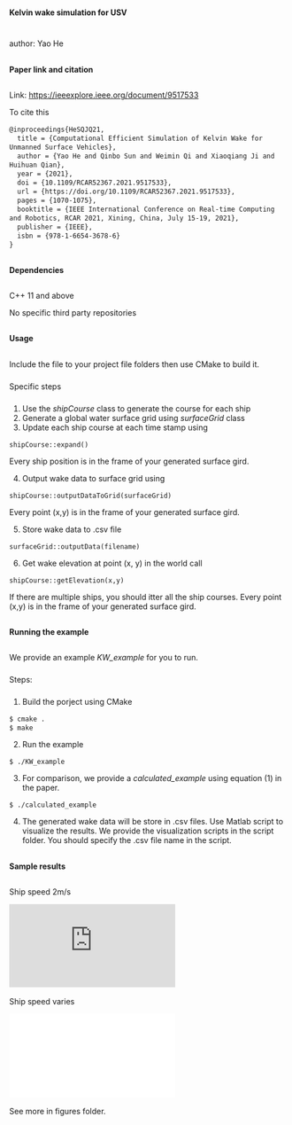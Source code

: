 #
**Kelvin wake simulation for USV**
#
author: Yao He

##
**Paper link and citation**
##

Link: https://ieeexplore.ieee.org/document/9517533

To cite this 
```
@inproceedings{HeSQJQ21,
  title = {Computational Efficient Simulation of Kelvin Wake for Unmanned Surface Vehicles},
  author = {Yao He and Qinbo Sun and Weimin Qi and Xiaoqiang Ji and Huihuan Qian},
  year = {2021},
  doi = {10.1109/RCAR52367.2021.9517533},
  url = {https://doi.org/10.1109/RCAR52367.2021.9517533},
  pages = {1070-1075},
  booktitle = {IEEE International Conference on Real-time Computing and Robotics, RCAR 2021, Xining, China, July 15-19, 2021},
  publisher = {IEEE},
  isbn = {978-1-6654-3678-6}
}
```
##
**Dependencies**
##
C++ 11 and above

No specific third party repositories

##
**Usage**
##

Include the file to your project file folders then use CMake to build it.

###
Specific steps
###
1. Use the *shipCourse* class to generate the course for each ship
2. Generate a global water surface grid using *surfaceGrid* class
3. Update each ship course at each time stamp using 
```
shipCourse::expand()
```
Every ship position is in the frame of your generated surface gird.

4. Output wake data to surface grid using 
```
shipCourse::outputDataToGrid(surfaceGrid)
```
Every point (x,y) is in the frame of your generated surface gird.

5. Store wake data to .csv file
```
surfaceGrid::outputData(filename)
```
6. Get wake elevation at point (x, y) in the world call
```
shipCourse::getElevation(x,y)
```
If there are multiple ships, you should itter all the ship courses. 
Every point (x,y) is in the frame of your generated surface gird.

##
**Running the example**
##

We provide an example *KW_example* for you to run. 

###
Steps:
###
1. Build the porject using CMake
 ```
 $ cmake .
 $ make
 ```
 2. Run the example 
  ```
 $ ./KW_example
 ```
 3. For comparison, we provide a *calculated_example* using equation (1) in the paper.
   ```
 $ ./calculated_example
 ```
 4. The generated wake data will be store in .csv files. Use Matlab script to visualize the results. We provide the visualization scripts in the script folder. You should specify the .csv file name in the script.
 
 ##
 **Sample results**
 ##
 Ship speed 2m/s
 
 ![speed=2m/s](https://github.com/shockwaveHe/Kelvin-wake-simulation-for-USV/blob/main/figures/2m.pdf)
 
 Ship speed varies
 
 
 ![speed varies](./figures/figure_varied.pdf)
 
 See more in figures folder.
